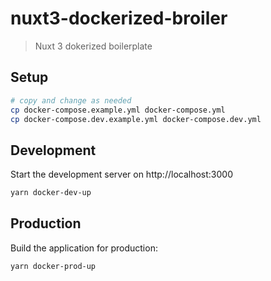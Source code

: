 # nuxt3-dockerized-broiler

> Nuxt 3 dokerized boilerplate

## Setup

```bash
# copy and change as needed
cp docker-compose.example.yml docker-compose.yml
cp docker-compose.dev.example.yml docker-compose.dev.yml
```

## Development

Start the development server on http://localhost:3000

```bash
yarn docker-dev-up
```

## Production

Build the application for production:

```bash
yarn docker-prod-up
```

